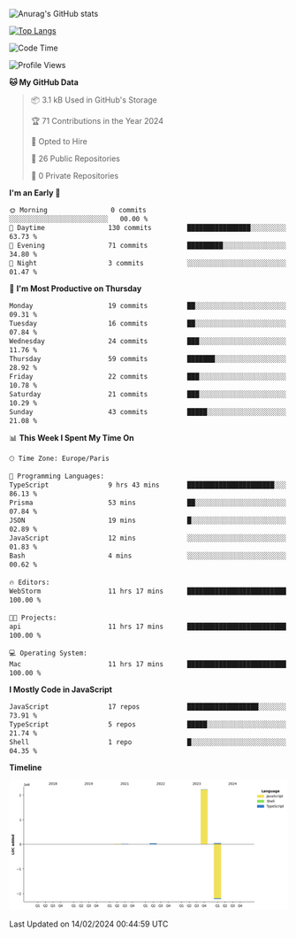 ![Anurag's GitHub stats](https://github-readme-stats.vercel.app/api?username=sufiane&theme=dark&show_icons=true&count_private=true)


[![Top Langs](https://github-readme-stats.vercel.app/api/top-langs/?username=sufiane&layout=compact)](https://github.com/anuraghazra/github-readme-stats)

<!--START_SECTION:waka-->
![Code Time](http://img.shields.io/badge/Code%20Time-999%20hrs%203%20mins-blue)

![Profile Views](http://img.shields.io/badge/Profile%20Views-0-blue)

**🐱 My GitHub Data** 

> 📦 3.1 kB Used in GitHub's Storage 
 > 
> 🏆 71 Contributions in the Year 2024
 > 
> 💼 Opted to Hire
 > 
> 📜 26 Public Repositories 
 > 
> 🔑 0 Private Repositories 
 > 
**I'm an Early 🐤** 

```text
🌞 Morning                0 commits           ░░░░░░░░░░░░░░░░░░░░░░░░░   00.00 % 
🌆 Daytime                130 commits         ████████████████░░░░░░░░░   63.73 % 
🌃 Evening                71 commits          █████████░░░░░░░░░░░░░░░░   34.80 % 
🌙 Night                  3 commits           ░░░░░░░░░░░░░░░░░░░░░░░░░   01.47 % 
```
📅 **I'm Most Productive on Thursday** 

```text
Monday                   19 commits          ██░░░░░░░░░░░░░░░░░░░░░░░   09.31 % 
Tuesday                  16 commits          ██░░░░░░░░░░░░░░░░░░░░░░░   07.84 % 
Wednesday                24 commits          ███░░░░░░░░░░░░░░░░░░░░░░   11.76 % 
Thursday                 59 commits          ███████░░░░░░░░░░░░░░░░░░   28.92 % 
Friday                   22 commits          ███░░░░░░░░░░░░░░░░░░░░░░   10.78 % 
Saturday                 21 commits          ███░░░░░░░░░░░░░░░░░░░░░░   10.29 % 
Sunday                   43 commits          █████░░░░░░░░░░░░░░░░░░░░   21.08 % 
```


📊 **This Week I Spent My Time On** 

```text
🕑︎ Time Zone: Europe/Paris

💬 Programming Languages: 
TypeScript               9 hrs 43 mins       ██████████████████████░░░   86.13 % 
Prisma                   53 mins             ██░░░░░░░░░░░░░░░░░░░░░░░   07.84 % 
JSON                     19 mins             █░░░░░░░░░░░░░░░░░░░░░░░░   02.89 % 
JavaScript               12 mins             ░░░░░░░░░░░░░░░░░░░░░░░░░   01.83 % 
Bash                     4 mins              ░░░░░░░░░░░░░░░░░░░░░░░░░   00.62 % 

🔥 Editors: 
WebStorm                 11 hrs 17 mins      █████████████████████████   100.00 % 

🐱‍💻 Projects: 
api                      11 hrs 17 mins      █████████████████████████   100.00 % 

💻 Operating System: 
Mac                      11 hrs 17 mins      █████████████████████████   100.00 % 
```

**I Mostly Code in JavaScript** 

```text
JavaScript               17 repos            ██████████████████░░░░░░░   73.91 % 
TypeScript               5 repos             █████░░░░░░░░░░░░░░░░░░░░   21.74 % 
Shell                    1 repo              █░░░░░░░░░░░░░░░░░░░░░░░░   04.35 % 
```



**Timeline**

![Lines of Code chart](https://raw.githubusercontent.com/Sufiane/Sufiane/main/assets/bar_graph.png)


 Last Updated on 14/02/2024 00:44:59 UTC
<!--END_SECTION:waka-->


<!--
**Sufiane/sufiane** is a ✨ _special_ ✨ repository because its `README.md` (this file) appears on your GitHub profile.

Here are some ideas to get you started:

- 🔭 I’m currently working on ...
- 🌱 I’m currently learning ...
- 👯 I’m looking to collaborate on ...
- 🤔 I’m looking for help with ...
- 💬 Ask me about ...
- 📫 How to reach me: ...
- 😄 Pronouns: ...
- ⚡ Fun fact: ...
-->
